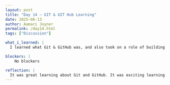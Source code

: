 ```yaml
---
layout: post
title: "Day 14 – GIT & GIT Hub Learning"
date: 2025-06-13
author: Aamari Joyner
permalink: /day14.html
tags: ["Discussion"]

what_i_learned: |
  I learned what Git & GitHub was, and also took on a role of building my own website. I didn't understand what repositories were and how these tools are used but I'm slowly understanding.

blockers: |
    No blockers

reflection: |
  It was great learning about Git and GitHub. It was exciting learning something new because I've never heard of this these types of tools.Therefore its exciting getting to know a new thing.
---
```

